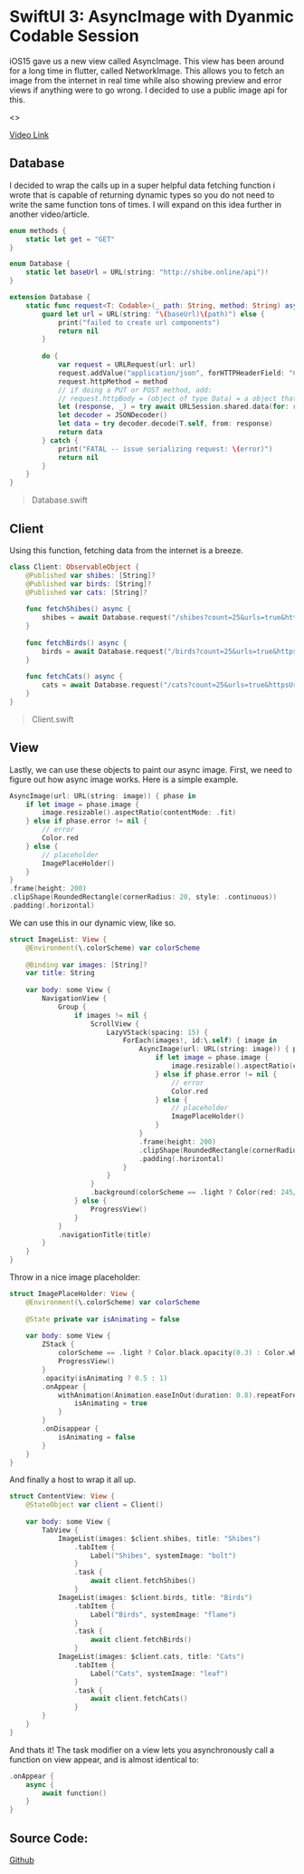 # SwiftUI 3: AsyncImage with Dyanmic Codable Session

iOS15 gave us a new view called AsyncImage. This view has been around for a long time in flutter, called NetworkImage. This allows you to fetch an image from the internet in real time while also showing preview and error views if anything were to go wrong. I decided to use a public image api for this.

<<Images>>

[Video Link](https://youtu.be/G3HiWe1d4Mg)

## Database

I decided to wrap the calls up in a super helpful data fetching function i wrote that is capable of returning dynamic types so you do not need to write the same function tons of times. I will expand on this idea further in another video/article.

```swift
enum methods {
    static let get = "GET"
}

enum Database {
    static let baseUrl = URL(string: "http://shibe.online/api")!
}

extension Database {
    static func request<T: Codable>(_ path: String, method: String) async -> T? {
        guard let url = URL(string: "\(baseUrl)\(path)") else {
            print("failed to create url components")
            return nil
        }
        
        do {
            var request = URLRequest(url: url)
            request.addValue("application/json", forHTTPHeaderField: "Content-Type")
            request.httpMethod = method
            // if doing a PUT or POST method, add:
            // request.httpBody = (object of type Data) = a object that has been encoded with a JSONEncoder().
            let (response, _) = try await URLSession.shared.data(for: request)
            let decoder = JSONDecoder()
            let data = try decoder.decode(T.self, from: response)
            return data
        } catch {
            print("FATAL -- issue serializing request: \(error)")
            return nil
        }
    }
}
```
> Database.swift

## Client

Using this function, fetching data from the internet is a breeze.

```swift
class Client: ObservableObject {
    @Published var shibes: [String]?
    @Published var birds: [String]?
    @Published var cats: [String]?
    
    func fetchShibes() async {
        shibes = await Database.request("/shibes?count=25&urls=true&httpsUrls=true", method: methods.get)
    }
    
    func fetchBirds() async {
        birds = await Database.request("/birds?count=25&urls=true&httpsUrls=true", method: methods.get)
    }
    
    func fetchCats() async {
        cats = await Database.request("/cats?count=25&urls=true&httpsUrls=true", method: methods.get)
    }
}
```
> Client.swift

## View

Lastly, we can use these objects to paint our async image. First, we need to figure out how async image works. Here is a simple example.

```swift
AsyncImage(url: URL(string: image)) { phase in
    if let image = phase.image {
        image.resizable().aspectRatio(contentMode: .fit)
    } else if phase.error != nil {
        // error
        Color.red
    } else {
        // placeholder
        ImagePlaceHolder()
    }
}
.frame(height: 200)
.clipShape(RoundedRectangle(cornerRadius: 20, style: .continuous))
.padding(.horizontal)
```

We can use this in our dynamic view, like so.

```swift
struct ImageList: View {
    @Environment(\.colorScheme) var colorScheme
    
    @Binding var images: [String]?
    var title: String
    
    var body: some View {
        NavigationView {
            Group {
                if images != nil {
                    ScrollView {
                        LazyVStack(spacing: 15) {
                            ForEach(images!, id:\.self) { image in
                                AsyncImage(url: URL(string: image)) { phase in
                                    if let image = phase.image {
                                        image.resizable().aspectRatio(contentMode: .fit)
                                    } else if phase.error != nil {
                                        // error
                                        Color.red
                                    } else {
                                        // placeholder
                                        ImagePlaceHolder()
                                    }
                                }
                                .frame(height: 200)
                                .clipShape(RoundedRectangle(cornerRadius: 20, style: .continuous))
                                .padding(.horizontal)
                            }
                        }
                    }
                    .background(colorScheme == .light ? Color(red: 245/255, green: 245/255, blue: 250/255, opacity: 1) : Color.black)
                } else {
                    ProgressView()
                }
            }
            .navigationTitle(title)
        }
    }
}
```

Throw in a nice image placeholder:

```swift
struct ImagePlaceHolder: View {
    @Environment(\.colorScheme) var colorScheme
    
    @State private var isAnimating = false
    
    var body: some View {
        ZStack {
            colorScheme == .light ? Color.black.opacity(0.3) : Color.white.opacity(0.3)
            ProgressView()
        }
        .opacity(isAnimating ? 0.5 : 1)
        .onAppear {
            withAnimation(Animation.easeInOut(duration: 0.8).repeatForever()) {
                isAnimating = true
            }
        }
        .onDisappear {
            isAnimating = false
        }
    }
}
```

And finally a host to wrap it all up.

```swift
struct ContentView: View {
    @StateObject var client = Client()
    
    var body: some View {
        TabView {
            ImageList(images: $client.shibes, title: "Shibes")
                .tabItem {
                    Label("Shibes", systemImage: "bolt")
                }
                .task {
                    await client.fetchShibes()
                }
            ImageList(images: $client.birds, title: "Birds")
                .tabItem {
                    Label("Birds", systemImage: "flame")
                }
                .task {
                    await client.fetchBirds()
                }
            ImageList(images: $client.cats, title: "Cats")
                .tabItem {
                    Label("Cats", systemImage: "leaf")
                }
                .task {
                    await client.fetchCats()
                }
        }
    }
}
```

And thats it! The task modifier on a view lets you asynchronously call a function on view appear, and is almost identical to:

```swift
.onAppear {
    async {
        await function()
    }
}
```

## Source Code:

[Github](https://github.com/jake-landersweb/jake_code/tree/main/swift/asyncImage)
